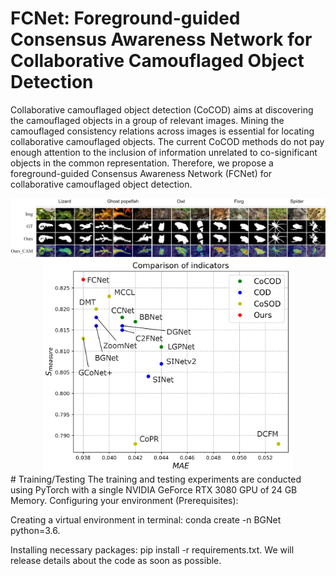 # FCNet: Foreground-guided Consensus Awareness Network for Collaborative Camouflaged Object Detection

Collaborative camouflaged object detection (CoCOD) aims at discovering the camouflaged objects in a group of relevant images.  Mining the camouflaged consistency relations across images is essential for locating collaborative camouflaged objects. The current CoCOD methods do not pay enough attention to the inclusion of information unrelated to co-significant objects in the common representation. Therefore, we propose a foreground-guided Consensus Awareness Network (FCNet) for collaborative camouflaged object detection.

<img src="./pics/FCNet_output.png">
<div align=center>
<img src="./pics/FCNet_all_modules.png" width="400px">
</div>
# Training/Testing
The training and testing experiments are conducted using PyTorch with a single NVIDIA GeForce RTX 3080 GPU of 24 GB Memory.
Configuring your environment (Prerequisites):

Creating a virtual environment in terminal: conda create -n BGNet python=3.6.

Installing necessary packages: pip install -r requirements.txt.
We will release details about the code as soon as possible.
